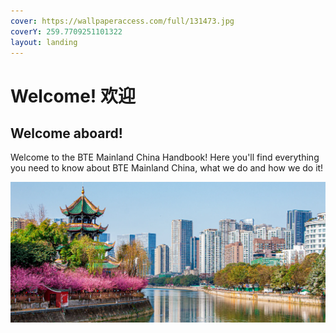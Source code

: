 ```yaml
---
cover: https://wallpaperaccess.com/full/131473.jpg
coverY: 259.7709251101322
layout: landing
---
```


# Welcome! 欢迎

## Welcome aboard!

Welcome to the BTE Mainland China Handbook! Here you'll find everything you need to know about BTE Mainland China, what we do and how we do it!

![](.gitbook/assets/image.png)
